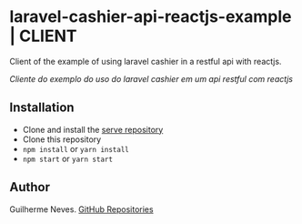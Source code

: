 # laravel-cashier-api-reactjs-example | CLIENT

Client of the example of using laravel cashier in a restful api with reactjs.

*Cliente do exemplo do uso do laravel cashier em um api restful com reactjs*

## Installation

- Clone and install the [serve repository](https://github.com/guilhermeasn/laravel-cashier-api-reactjs-example-server)
- Clone this repository
- ```npm install``` or ```yarn install```
- ```npm start``` or ```yarn start```

## Author

Guilherme Neves. [GitHub Repositories](https://github.com/guilhermeasn)

